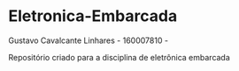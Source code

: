# Eletronica-Embarcada
Gustavo Cavalcante Linhares - 160007810 -

Repositório criado para a disciplina de eletrônica embarcada
